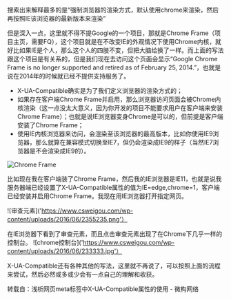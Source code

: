 ###  <meta http-equiv="X-UA-Compatible" content="IE=edge,chrome=1">

搜索出来解释最多的是“强制浏览器的渲染方式，默认使用chrome来渲染，然后再按照IE该浏览器的最新版本来渲染”

但是深入一点，这里就不得不提Google的一个项目，那就是Chrome Frame（项目主页，需要FQ），这个项目就是在不改变IE的外观情况下使用Chrome内核，就好比如果IE是个人，那么这个人的四肢不变，但把大脑给换了一样。而上面的写法跟这个项目是有关系的，但是我们现在去访问这个页面会显示“Google Chrome Frame is no longer supported and retired as of February 25, 2014.”，也就是说在2014年的时候就已经不提供支持服务了。

* X-UA-Compatible确实是为了我们定义浏览器的渲染方式的；
* 如果存在客户端Chrome Frame并启用，那么浏览器访问页面会被Chrome内核渲染（这一点没太大意义，因为你开发的项目不能要求用户在客户端来安装Chrome Frame）；也就是说IE浏览器变身Chrome是可以的，但前提是客户端安装了Chrome Frame；
* 使用IE内核浏览器来访问，会渲染至该浏览器的最高版本，比如你使用IE9浏览器，那么就算在兼容模式切换至IE7，但仍会渲染成IE9的样子（当然IE7浏览器是不会渲染成IE9的）。

![Chrome Frame]('https://www.csweigou.com/wp-content/uploads/2016/06/234.jpg')

比如现在我在客户端装了Chrome Frame，然后我的IE浏览器是IE11，也就是说我服务器端已经设置了X-UA-Compatible属性的值为IE=edge,chrome=1，客户端已经安装并启用Chrome Frame。我现在用IE浏览器打开指定网页。


![审查元素]('https://www.csweigou.com/wp-content/uploads/2016/06/2355235.png'）

在IE浏览器下看到了审查元素，而且点击审查元素出现了在Chrome下几乎一样的控制台。
![chrome控制台]('https://www.csweigou.com/wp-content/uploads/2016/06/233333.jpg'）

X-UA-Compatible还有各种其他的写法，这里就不再说了，可以按照上面的流程来尝试，然后必然或多或少会有一点自己的理解和收获。

转载自：浅析网页meta标签中X-UA-Compatible属性的使用 - 微构网络
